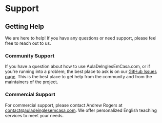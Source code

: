 # Support

## Getting Help

We are here to help! If you have any questions or need support, please feel free to reach out to us.

### Community Support

If you have a question about how to use AulaDeInglesEmCasa.com, or if you're running into a problem, the best place to ask is on our [GitHub Issues page](https://github.com/Vineyard-Technologies/AulaDeInglesEmCasa.com/issues). This is the best place to get help from the community and from the maintainers of the project.

### Commercial Support

For commercial support, please contact Andrew Rogers at contact@auladeinglesemcasa.com. We offer personalized English teaching services to meet your needs.
